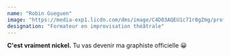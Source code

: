 ```yaml
---
name: "Robin Gueguen"
image: "https://media-exp1.licdn.com/dms/image/C4D03AQEU1c71r8gZmg/profile-displayphoto-shrink_200_200/0/1550681184861?e=1613001600&v=beta&t=M-H6Okd6tiuv2Zdb4Qk6tZfBUG9AoAi-n-qdxlOkh7Q"
designation: "Formateur en improvisation théâtrale"
---
```

**C'est vraiment nickel.** Tu vas devenir ma graphiste officielle 😀